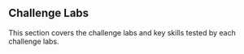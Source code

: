 ## Challenge Labs
This section covers the challenge labs and key skills tested by each challenge labs. 
